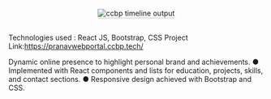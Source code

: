 

<br/>
<div style="text-align: center;">
    <img src="https://assets.ccbp.in/frontend/content/react-js/ccbp-timeline-output.gif" alt="ccbp timeline output" style="max-width:70%;box-shadow:0 2.8px 2.2px rgba(0, 0, 0, 0.12)">
</div>
<br/>

Technologies used : React JS, Bootstrap, CSS
Project Link:https://pranavwebportal.ccbp.tech/


Dynamic online presence to highlight personal brand and achievements.
● Implemented with React components and lists for education, projects,
skills, and contact sections.
● Responsive design achieved with Bootstrap and CSS.
